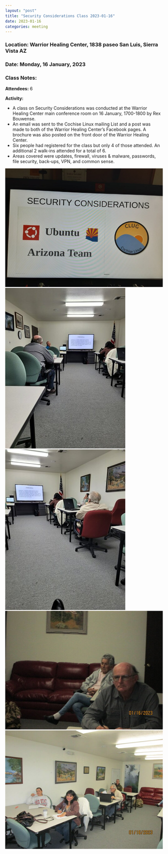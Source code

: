 ```yaml
---
layout: "post"
title: "Security Considerations Class 2023-01-16"
date: 2023-01-16
categories: meeting
---
```


### Location: Warrior Healing Center, 1838 paseo San Luis, Sierra Vista AZ

### Date: Monday, 16 January, 2023

### Class Notes:

**Attendees:** 6

**Activity:**
 * A class on Security Considerations was conducted at the Warrior Healing Center main conference room on 16 January, 1700-1800 by Rex Bouwense.
 * An email was sent to the Cochise Linux mailing List and a post was made to both of the Warrior Healing Center’s Facebook pages.  A brochure was also posted on the front door of the Warrior Healing Center.
 * Six people had registered for the class but only 4 of those attended.  An additional 2 walk-ins attended for a total of 6.
 * Areas covered were updates, firewall, viruses & malware, passwords, file security, back-ups, VPN, and common sense.

![alt text](https://raw.githubusercontent.com/CochiseLinuxUsersGroup/CochiseLinuxUsersGroup.github.io/master/images2/rsz_whc_class_securityconsiderations_2023-01-16_1.jpg)
![alt text](https://raw.githubusercontent.com/CochiseLinuxUsersGroup/CochiseLinuxUsersGroup.github.io/master/images2/rsz_whc_class_securityconsiderations_2023-01-16_2.jpg)
![alt text](https://raw.githubusercontent.com/CochiseLinuxUsersGroup/CochiseLinuxUsersGroup.github.io/master/images2/rsz_whc_class_securityconsiderations_2023-01-16_3.jpg)
![alt text](https://raw.githubusercontent.com/CochiseLinuxUsersGroup/CochiseLinuxUsersGroup.github.io/master/images2/rsz_whc_class_securityconsiderations_2023-01-16_4.jpg)
![alt text](https://raw.githubusercontent.com/CochiseLinuxUsersGroup/CochiseLinuxUsersGroup.github.io/master/images2/rsz_whc_class_securityconsiderations_2023-01-16_5.jpg)
